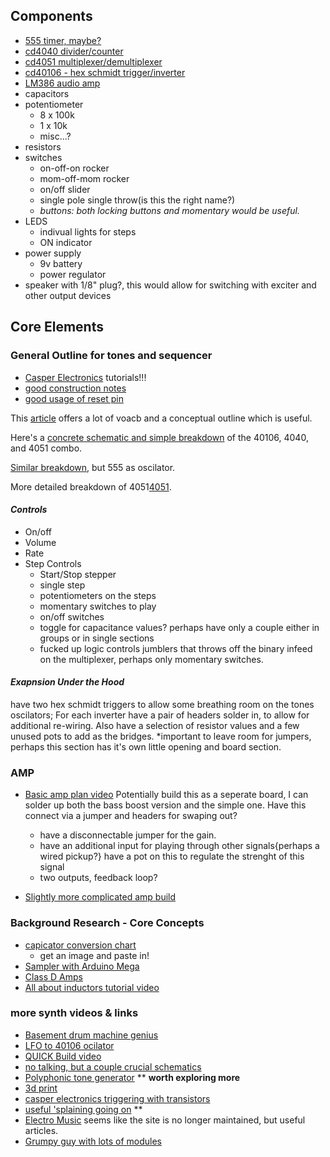## Components
* [555 timer, maybe?](http://www.ti.com/lit/ds/symlink/lm555.pdf)
* [cd4040 divider/counter](http://datasheet.octopart.com/CD4040BE-Texas-Instruments-datasheet-7283420.pdf)
* [cd4051 multiplexer/demultiplexer](http://www.ti.com/lit/ds/symlink/cd4051b.pdf)
* [cd40106 - hex schmidt trigger/inverter](http://www.ti.com/lit/ds/symlink/cd40106b.pdf)
* [LM386 audio amp](http://www.ti.com/lit/ds/symlink/lm386.pdf)
* capacitors
* potentiometer
  * 8 x 100k
  * 1 x 10k
  * misc...?
* resistors
* switches
  * on-off-on rocker
  * mom-off-mom rocker
  * on/off slider
  * single pole single throw(is this the right name?)
  * *buttons: both locking buttons and momentary would be useful.*
* LEDS
  * indivual lights for steps
  * ON indicator 
* power supply
  * 9v battery
  * power regulator
* speaker with 1/8" plug?, this would allow for switching with exciter and other output devices

## Core Elements
### General Outline for tones and sequencer
* [Casper Electronics](https://www.youtube.com/watch?v=FaoJaLmZaL4) tutorials!!!
* [good construction notes](https://www.youtube.com/watch?v=x2Jt1os23UM)
* [good usage of reset pin](https://www.youtube.com/watch?v=qI5WTshUXbg)

This [article](http://electro-music.com/forum/phpbb-files/booleansequencertutorial_158.txt) offers a lot of voacb and a conceptual outline which is useful.

Here's a [concrete schematic and simple breakdown](http://little-scale.blogspot.com/2007/06/simple-sequencer.html) of the 40106, 4040, and 4051 combo.

[Similar breakdown](https://jakobglock.wordpress.com/tag/cd4040/), but 555 as oscilator.

More detailed breakdown of 4051[4051](https://hackaday.com/2015/02/23/logic-noise-the-switching-sequencer/).

#### *Controls*
* On/off
* Volume
* Rate
* Step Controls
  * Start/Stop stepper
  * single step
  * potentiometers on the steps
  * momentary switches to play
  * on/off switches
  * toggle for capacitance values? perhaps have only a couple either in groups or in single sections
  * fucked up logic controls jumblers that throws off the binary infeed on the multiplexer, perhaps only momentary switches.


#### *Exapnsion Under the Hood*
have two hex schmidt triggers to allow some breathing room on the tones oscilators; For each inverter have a pair of headers solder in, to allow for additional re-wiring. Also have a selection of resistor values and a few unused pots to add as the bridges. *important to leave room for jumpers, perhaps this section has it's own little opening and board section.



### AMP
* [Basic amp plan video](https://www.youtube.com/watch?v=ZOuZWE_tfgQ) Potentially build this as a seperate board, I can solder up both the bass boost version and the simple one. Have this connect via a jumper and headers for swaping out?
  * have a disconnectable jumper for the gain. 
  * have an additional input for playing through other signals{perhaps a wired pickup?} have a pot on this to regulate the strenght of this signal
  * two outputs, feedback loop?

* [Slightly more complicated amp build](https://www.youtube.com/watch?v=eikfRF66hRA)



### Background Research - Core Concepts
* [capicator conversion chart](http://www.radio-electronics.com/info/formulae/capacitance/capacitor-conversion-chart.php)
  * get an image and paste in!
* [Sampler with Arduino Mega](https://www.youtube.com/watch?v=tUapZ_JdHLE)
* [Class D Amps](https://www.youtube.com/watch?v=O1UagNkcxi4)
* [All about inductors tutorial video](https://www.youtube.com/watch?v=NgwXkUt3XxQ)

### more synth videos & links
* [Basement drum machine genius](https://www.youtube.com/watch?v=bPvnk-ShM8E)
* [LFO to 40106 ocilator](https://www.youtube.com/watch?v=2iBgvQXzvTA)
* [QUICK Build video](https://www.youtube.com/watch?v=RfKNHV9t8so)
* [no talking, but a couple crucial schematics](https://www.youtube.com/watch?v=LNHLZY0Hvqk)
* [Polyphonic tone generator](https://www.youtube.com/watch?v=LFyvaDnOTBw) ** __worth exploring more__
* [3d print](http://blog.tommy.sh/posts/okay-synth)
* [casper electronics triggering with transistors](https://web.archive.org/web/20161126125254/http://casperelectronics.com/finished-pieces/circuit-bending-tutorial/looping-with-transistors/)
* [useful 'splaining going on](https://www.youtube.com/watch?v=f9GO3OC8oDY) **
* [Electro Music](http://electro-music.com/) seems like the site is no longer maintained, but useful articles.
* [Grumpy guy with lots of modules](https://www.cgs.synth.net/modules/) 


